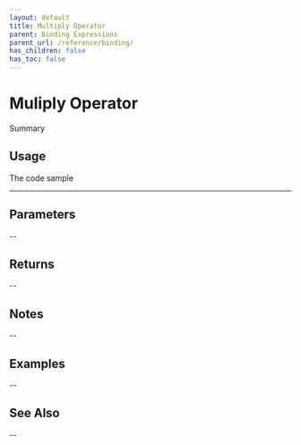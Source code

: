```yaml
---
layout: default
title: Multiply Operator
parent: Binding Expressions
parent_url: /reference/binding/
has_children: false
has_toc: false
---
```


# Muliply Operator

Summary

 ## Usage

 The code sample

---

## Parameters

--

## Returns 

--

## Notes


-- 

## Examples


--


## See Also


--

